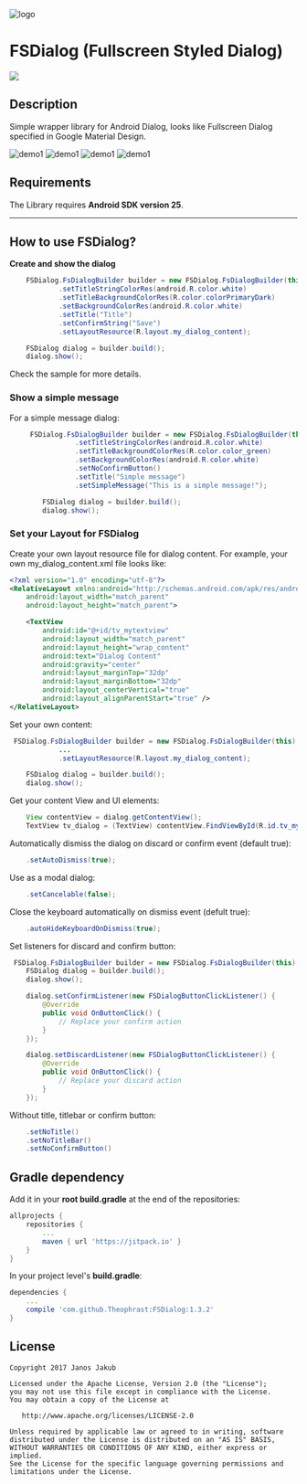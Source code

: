 ![logo](https://github.com/Theophrast/FSDialog/blob/master/gfx/logo/fsdialog_logo_256.png)
# FSDialog (Fullscreen Styled Dialog)
[![](https://jitpack.io/v/Theophrast/FSDialog.svg)](https://jitpack.io/#Theophrast/FSDialog)

## Description
Simple wrapper library for Android Dialog, looks like Fullscreen Dialog specified in Google Material Design.


![demo1](https://github.com/Theophrast/FSDialog/blob/master/gfx/screenshots/img_demo.png)
![demo1](https://github.com/Theophrast/FSDialog/blob/master/gfx/screenshots/img_demo_01.png)
![demo1](https://github.com/Theophrast/FSDialog/blob/master/gfx/screenshots/img_demo_03.png)
![demo1](https://github.com/Theophrast/FSDialog/blob/master/gfx/screenshots/img_demo_02.png)

## Requirements
The Library requires **Android SDK version 25**.

----------


## How to use FSDialog?
**Create and show the dialog**
```java
    FSDialog.FsDialogBuilder builder = new FSDialog.FsDialogBuilder(this)
            .setTitleStringColorRes(android.R.color.white)
            .setTitleBackgroundColorRes(R.color.colorPrimaryDark)
            .setBackgroundColorRes(android.R.color.white)
            .setTitle("Title")
            .setConfirmString("Save")
            .setLayoutResource(R.layout.my_dialog_content);

    FSDialog dialog = builder.build();
    dialog.show();
```
Check the sample for more details.

### Show a simple message
For a simple message dialog:

```java
	 FSDialog.FsDialogBuilder builder = new FSDialog.FsDialogBuilder(this)
                .setTitleStringColorRes(android.R.color.white)
                .setTitleBackgroundColorRes(R.color.color_green)
                .setBackgroundColorRes(android.R.color.white)
                .setNoConfirmButton()
                .setTitle("Simple message")
                .setSimpleMessage("This is a simple message!");

        FSDialog dialog = builder.build();
        dialog.show();
```

### Set your Layout for FSDialog
Create your own layout resource file for dialog content.
For example, your own my_dialog_content.xml file looks like:
```xml
<?xml version="1.0" encoding="utf-8"?>
<RelativeLayout xmlns:android="http://schemas.android.com/apk/res/android"
    android:layout_width="match_parent"
    android:layout_height="match_parent">

    <TextView
        android:id="@+id/tv_mytextview"
        android:layout_width="match_parent"
        android:layout_height="wrap_content"
        android:text="Dialog Content"
        android:gravity="center"
        android:layout_marginTop="32dp"
        android:layout_marginBottom="32dp"
        android:layout_centerVertical="true"
        android:layout_alignParentStart="true" />
</RelativeLayout>
```
Set your own content:
```java
 FSDialog.FsDialogBuilder builder = new FSDialog.FsDialogBuilder(this)
            ...
            .setLayoutResource(R.layout.my_dialog_content);

    FSDialog dialog = builder.build();
    dialog.show();
```
Get your content View and UI elements:
```java
	View contentView = dialog.getContentView();
	TextView tv_dialog = (TextView) contentView.FindViewById(R.id.tv_mytextview);
```


Automatically dismiss the dialog on discard or confirm event (default true):
```java
	.setAutoDismiss(true);
```
Use as a modal dialog:
```java
	.setCancelable(false);
```
Close the keyboard automatically on dismiss event (defult true):
```java
	.autoHideKeyboardOnDismiss(true);
```

Set listeners for discard and confirm button:
```java
 FSDialog.FsDialogBuilder builder = new FSDialog.FsDialogBuilder(this);
    FSDialog dialog = builder.build();
    dialog.show();

    dialog.setConfirmListener(new FSDialogButtonClickListener() {
        @Override
        public void OnButtonClick() {
            // Replace your confirm action
        }
    });

    dialog.setDiscardListener(new FSDialogButtonClickListener() {
        @Override
        public void OnButtonClick() {
            // Replace your discard action
        }
    });
```

Without title, titlebar or confirm button:
```java
	.setNoTitle()
    .setNoTitleBar()
	.setNoConfirmButton()
```


## Gradle dependency
Add it in your **root build.gradle** at the end of the repositories:

```groovy
allprojects {
	repositories {
		...
		maven { url 'https://jitpack.io' }
	}
}
```
In your project level's **build.gradle**:
```groovy
dependencies {
	...
	compile 'com.github.Theophrast:FSDialog:1.3.2'
}
```



## License
```
Copyright 2017 Janos Jakub

Licensed under the Apache License, Version 2.0 (the "License");
you may not use this file except in compliance with the License.
You may obtain a copy of the License at

   http://www.apache.org/licenses/LICENSE-2.0

Unless required by applicable law or agreed to in writing, software
distributed under the License is distributed on an "AS IS" BASIS,
WITHOUT WARRANTIES OR CONDITIONS OF ANY KIND, either express or implied.
See the License for the specific language governing permissions and
limitations under the License.
```

